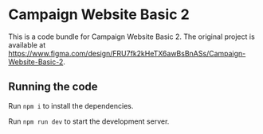 
  # Campaign Website Basic 2

  This is a code bundle for Campaign Website Basic 2. The original project is available at https://www.figma.com/design/FRU7fk2kHeTX6awBsBnASs/Campaign-Website-Basic-2.

  ## Running the code

  Run `npm i` to install the dependencies.

  Run `npm run dev` to start the development server.
  